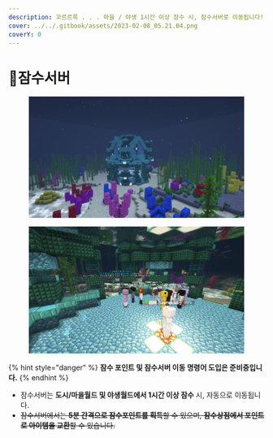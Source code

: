 ```yaml
---
description: 꼬르르륵 . . . 마을 / 야생 1시간 이상 잠수 시, 잠수서버로 이동됩니다!
cover: ../../.gitbook/assets/2023-02-08_05.21.04.png
coverY: 0
---
```


# 🐬잠수서버

<figure><img src="../../.gitbook/assets/2023-02-05_21.02.13.png" alt=""><figcaption></figcaption></figure>

<figure><img src="../../.gitbook/assets/2023-02-05_21.05.34.png" alt=""><figcaption></figcaption></figure>

{% hint style="danger" %}
**잠수 포인트 및 잠수서버 이동 명령어 도입은 준비중입니다.**
{% endhint %}

* 잠수서버는 **도시/마을월드 및 야생월드에서 1시간 이상 잠수** 시, 자동으로 이동됩니다.
* ~~잠수서버에서는 **5분 간격으로 잠수포인트를 획득**할 수 있으며, **잠수상점에서 포인트로 아이템을 교환**할 수 있습니다.~~
